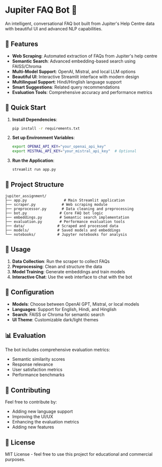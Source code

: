 # Jupiter FAQ Bot 🤖

An intelligent, conversational FAQ bot built from Jupiter's Help Centre data with beautiful UI and advanced NLP capabilities.

## 🌟 Features

- **Web Scraping**: Automated extraction of FAQs from Jupiter's help centre
- **Semantic Search**: Advanced embedding-based search using FAISS/Chroma
- **Multi-Model Support**: OpenAI, Mistral, and local LLM options
- **Beautiful UI**: Interactive Streamlit interface with modern design
- **Multilingual Support**: Hindi/Hinglish language support
- **Smart Suggestions**: Related query recommendations
- **Evaluation Tools**: Comprehensive accuracy and performance metrics

## 🚀 Quick Start

1. **Install Dependencies**:
   ```bash
   pip install -r requirements.txt
   ```

2. **Set up Environment Variables**:
   ```bash
   export OPENAI_API_KEY="your_openai_api_key"
   export MISTRAL_API_KEY="your_mistral_api_key"  # Optional
   ```

3. **Run the Application**:
   ```bash
   streamlit run app.py
   ```

## 📁 Project Structure

```
jupiter_assignment/
├── app.py                 # Main Streamlit application
├── scraper.py            # Web scraping module
├── preprocessor.py       # Data cleaning and preprocessing
├── bot.py               # Core FAQ bot logic
├── embeddings.py        # Semantic search implementation
├── evaluation.py        # Performance evaluation tools
├── data/               # Scraped and processed data
├── models/             # Saved models and embeddings
└── notebooks/          # Jupyter notebooks for analysis
```

## 🎯 Usage

1. **Data Collection**: Run the scraper to collect FAQs
2. **Preprocessing**: Clean and structure the data
3. **Model Training**: Generate embeddings and train models
4. **Interactive Chat**: Use the web interface to chat with the bot

## 🔧 Configuration

- **Models**: Choose between OpenAI GPT, Mistral, or local models
- **Languages**: Support for English, Hindi, and Hinglish
- **Search**: FAISS or Chroma for semantic search
- **UI Theme**: Customizable dark/light themes

## 📊 Evaluation

The bot includes comprehensive evaluation metrics:
- Semantic similarity scores
- Response relevance
- User satisfaction metrics
- Performance benchmarks

## 🤝 Contributing

Feel free to contribute by:
- Adding new language support
- Improving the UI/UX
- Enhancing the evaluation metrics
- Adding new features

## 📄 License

MIT License - feel free to use this project for educational and commercial purposes. 